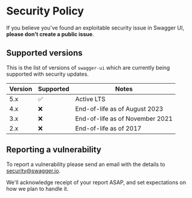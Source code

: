 # Security Policy

If you believe you've found an exploitable security issue in Swagger UI,
**please don't create a public issue**. 


## Supported versions

This is the list of versions of `swagger-ui` which are
currently being supported with security updates.

| Version | Supported          | Notes                           |
|---------|--------------------|---------------------------------|
| 5.x     | :white_check_mark: | Active LTS                      |
| 4.x     | :x:                | End-of-life as of August 2023   |
| 3.x     | :x:                | End-of-life as of November 2021 |
| 2.x     | :x:                | End-of-life as of 2017          |

## Reporting a vulnerability

To report a vulnerability please send an email with the details to [security@swagger.io](mailto:security@swagger.io).

We'll acknowledge receipt of your report ASAP, and set expectations on how we plan to handle it.
